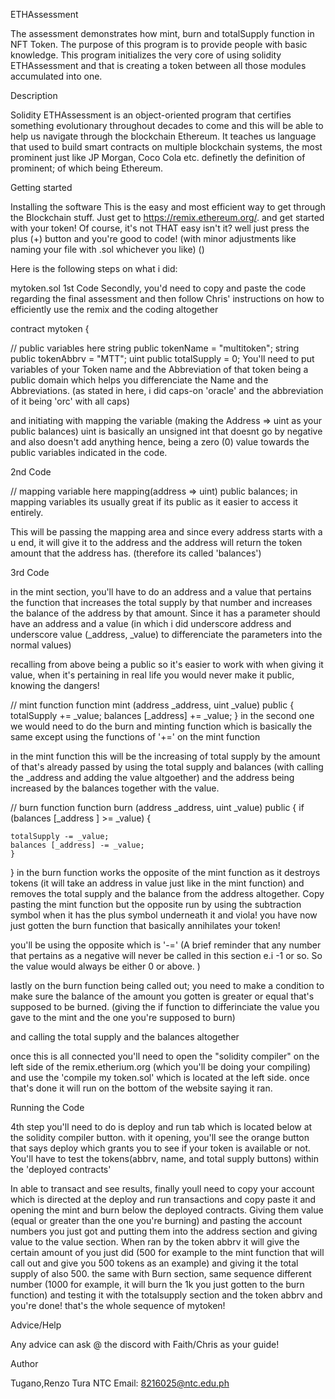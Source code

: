 ETHAssessment

The assessment demonstrates how mint, burn and totalSupply function in NFT Token. The purpose of this program is to provide people with basic knowledge. This program initializes the very core of using solidity ETHAssessment and that is creating a token between all those modules accumulated into one.

Description

Solidity ETHAssessment is an object-oriented program that certifies something evolutionary throughout decades to come and this will be able to help us navigate through the blockchain Ethereum. It teaches us language that used to build smart contracts on multiple blockchain systems, the most prominent just like JP Morgan, Coco Cola etc. definetly the definition of prominent; of which being Ethereum.

Getting started

Installing the software This is the easy and most efficient way to get through the Blockchain stuff. Just get to https://remix.ethereum.org/. and get started with your token! Of course, it's not THAT easy isn't it? well just press the plus (+) button and you're good to code! (with minor adjustments like naming your file with .sol whichever you like) ()

Here is the following steps on what i did:

mytoken.sol 1st Code Secondly, you'd need to copy and paste the code regarding the final assessment and then follow Chris' instructions on how to efficiently use the remix and the coding altogether

contract mytoken {

// public variables here
string public tokenName = "multitoken";
string public tokenAbbrv = "MTT";
uint public totalSupply = 0;
You'll need to put variables of your Token name and the Abbreviation of that token being a public domain which helps you differenciate the Name and the Abbreviations. (as stated in here, i did caps-on 'oracle' and the abbreviation of it being 'orc' with all caps)

and initiating with mapping the variable (making the Address => uint as your public balances) uint is basically an unsigned int that doesnt go by negative and also doesn't add anything hence, being a zero (0) value towards the public variables indicated in the code.

2nd Code

// mapping variable here
mapping(address => uint) public balances;
in mapping variables its usually great if its public as it easier to access it entirely.

This will be passing the mapping area and since every address starts with a u end, it will give it to the address and the address will return the token amount that the address has. (therefore its called 'balances')

3rd Code

in the mint section, you'll have to do an address and a value that pertains the function that increases the total supply by that number and increases the balance of the address by that amount. Since it has a parameter should have an address and a value (in which i did underscore address and underscore value (_address, _value) to differenciate the parameters into the normal values)

recalling from above being a public so it's easier to work with when giving it value, when it's pertaining in real life you would never make it public, knowing the dangers!

// mint function function mint (address _address, uint _value) public { totalSupply += _value; balances [_address] += _value; } in the second one we would need to do the burn and minting function which is basically the same except using the functions of '+=' on the mint function

in the mint function this will be the increasing of total supply by the amount of that's already passed by using the total supply and balances (with calling the _address and adding the value altgoether) and the address being increased by the balances together with the value.

// burn function
function burn (address _address, uint _value) public {
    if (balances [_address ] >= _value) {

    totalSupply -= _value;
    balances [_address] -= _value;
    }
    
}
in the burn function works the opposite of the mint function as it destroys tokens (it will take an address in value just like in the mint function) and removes the total supply and the balance from the address altogether. Copy pasting the mint function but the opposite run by using the subtraction symbol when it has the plus symbol underneath it and viola! you have now just gotten the burn function that basically annihilates your token!

you'll be using the opposite which is '-=' (A brief reminder that any number that pertains as a negative will never be called in this section e.i -1 or so. So the value would always be either 0 or above. )

lastly on the burn function being called out; you need to make a condition to make sure the balance of the amount you gotten is greater or equal that's supposed to be burned. (giving the if function to differinciate the value you gave to the mint and the one you're supposed to burn)

and calling the total supply and the balances altogether

once this is all connected you'll need to open the "solidity compiler" on the left side of the remix.etherium.org (which you'll be doing your compiling) and use the 'compile my token.sol' which is located at the left side. once that's done it will run on the bottom of the website saying it ran.

Running the Code

4th step you'll need to do is deploy and run tab which is located below at the solidity compiler button. with it opening, you'll see the orange button that says deploy which grants you to see if your token is available or not. You'll have to test the tokens(abbrv, name, and total supply buttons) within the 'deployed contracts'

In able to transact and see results, finally youll need to copy your account which is directed at the deploy and run transactions and copy paste it and opening the mint and burn below the deployed contracts. Giving them value (equal or greater than the one you're burning) and pasting the account numbers you just got and putting them into the address section and giving value to the value section. When ran by the token abbrv it will give the certain amount of you just did (500 for example to the mint function that will call out and give you 500 tokens as an example) and giving it the total supply of also 500. the same with Burn section, same sequence different number (1000 for example, it will burn the 1k you just gotten to the burn function) and testing it with the totalsupply section and the token abbrv and you're done! that's the whole sequence of mytoken!

Advice/Help

Any advice can ask @ the discord with Faith/Chris as your guide!

Author

Tugano,Renzo Tura NTC Email: 8216025@ntc.edu.ph
